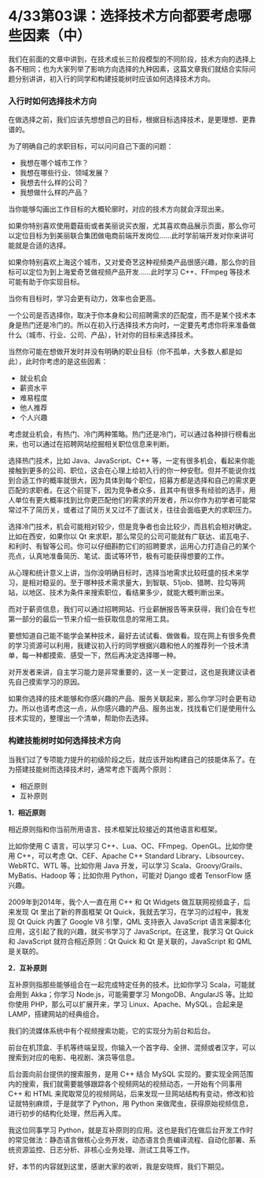 # 4/33第03课：选择技术方向都要考虑哪些因素（中）

我们在前面的文章中讲到，在技术成长三阶段模型的不同阶段，技术方向的选择上各不相同；也为大家列举了影响方向选择的九种因素，这篇文章我们就结合实际问题分别讲讲，初入行的同学和构建技能树时应该如何选择技术方向。

### 入行时如何选择技术方向

在做选择之前，我们应该先想想自己的目标，根据目标选择技术，是更理想、更靠谱的。

为了明确自己的求职目标，可以问问自己下面的问题：

- 我想在哪个城市工作？
- 我想在哪些行业、领域发展？
- 我想去什么样的公司？
- 我想做什么样的产品？

当你能够勾画出工作目标的大概轮廓时，对应的技术方向就会浮现出来。

如果你特别喜欢使用蘑菇街或者美丽说买衣服，尤其喜欢商品展示页面，那么你可以定位目标为到美丽联合集团做电商前端开发岗位……此时学前端开发对你来讲可能就是合适的选择。

如果你特别喜欢上海这个城市，又对爱奇艺这种视频类产品很感兴趣，那么你的目标可以定位为到上海爱奇艺做视频产品开发……此时学习 C++、FFmpeg 等技术可能有助于你实现目标。

当你有目标时，学习会更有动力，效率也会更高。

一个公司是否选择你，取决于你本身和公司招聘需求的匹配度，而不是某个技术本身是热门还是冷门的。所以在初入行选择技术方向时，一定要先考虑你将来准备做什么（城市、行业、公司、产品），针对你的目标来选择技术。

当然你可能在想做开发时并没有明确的职业目标（你不孤单，大多数人都是如此），此时你考虑的是这些因素：

- 就业机会
- 薪资水平
- 难易程度
- 他人推荐
- 个人兴趣

考虑就业机会，有热门、冷门两种策略。热门还是冷门，可以通过各种排行榜看出来，也可以通过在招聘网站挖掘相关职位信息来判断。

选择热门技术，比如 Java、JavaScript、C++ 等，一定有很多机会，看起来你能接触到更多的公司、职位，这会在心理上给初入行的你一种安慰。但并不能说你找到合适工作的概率就很大，因为具体到每个职位，招募方都是选择和自己的需求更匹配的求职者。在这个前提下，因为竞争者众多，且其中有很多有经验的选手，用人单位有更大概率找到比你更匹配他们的需求的开发者，所以你作为初学者可能常常过不了简历关，或者过了简历关又过不了面试关，往往会面临更大的求职压力。

选择冷门技术，机会可能相对较少，但是竞争者也会比较少，而且机会相对确定。比如在西安，如果你以 Qt 来求职，那么常见的公司可能就有广联达、诺瓦电子、和利时、有智等公司。你可以仔细斟酌它们的招聘要求，运用心力打造自己的某个亮点，认真地准备简历、笔试、面试等环节，极有可能获得想要的工作。

从心理和统计意义上讲，当你没明确目标时，选择当地需求比较旺盛的技术来学习，是相对稳妥的。至于哪种技术需求量大，到智联、51job、猎聘、拉勾等网站，以地区、技术为条件来搜索职位，看结果多少，就能大概判断出来。

而对于薪资信息，我们可以通过招聘网站、行业薪酬报告等来获得，我们会在专栏第一部分的最后一节来介绍一些获取信息的常用工具。

要想知道自己能不能学会某种技术，最好去试试看、做做看。现在网上有很多免费的学习资源可以利用，我建议初入行的同学根据兴趣和他人的推荐列一个技术清单，每一种都摸索、感受一下，然后再决定选择哪一种。

对开发者来讲，自主学习能力是非常重要的，这一关一定要过，这也是我建议读者先自己摸索学习的原因。

如果你选择的技术能够和你感兴趣的产品、服务关联起来，那么你学习时会更有动力。所以也请考虑这一点，从你感兴趣的产品、服务出发，找找看它们是使用什么技术实现的，整理出一个清单，帮助你去选择。

### 构建技能树时如何选择技术方向

当我们过了专项能力提升的初级阶段之后，就应该开始构建自己的技能体系了。在为搭建技能树而选择技术时，通常考虑下面两个原则：

- 相近原则
- 互补原则

**1．相近原则**

相近原则指和你当前所用语言、技术框架比较接近的其他语言和框架。

比如你使用 C 语言，可以学习 C++、Lua、OC、FFmpeg、OpenGL。比如你使用 C++，可以考虑 Qt、CEF、Apache C++ Standard Library、Libsourcey、WebRTC、WTL 等。比如你用 Java 开发，可以学习 Scala、Groovy/Grails、MyBatis、Hadoop 等；比如你用 Python，可能对 Django 或者 TensorFlow 感兴趣。

2009年到2014年，我个人一直在用 C++ 和 Qt Widgets 做互联网视频盒子，后来发现 Qt 里出了新的界面框架 Qt Quick，我就去学习，在学习的过程中，我发现 Qt Quick 内置了 Google V8 引擎，QML 支持嵌入 JavaScript 语言来脚本化应用，这引起了我的兴趣，就买书学习了 JavaScript。在这里，我学习 Qt Quick 和 JavaScript 就符合相近原则：Qt Quick 和 Qt 是关联的，JavaScript 和 QML 是关联的。

**2．互补原则**

互补原则指那些能够组合在一起完成特定任务的技术。比如你学习 Scala，可能就会用到 Akka；你学习 Node.js，可能需要学习 MongoDB、AngularJS 等。比如你使用 PHP，那么可以扩展开来，学习 Linux、Apache、MySQL，合起来是 LAMP，搭建网站的经典组合。

我们的流媒体系统中有个视频搜索功能，它的实现分为前台和后台。

前台在机顶盒、手机等终端呈现，你输入一个首字母、全拼、混频或者汉字，可以搜索到对应的电影、电视剧、演员等信息。

后台面向前台提供的搜索服务，是用 C++ 结合 MySQL 实现的。要实现全网范围内的搜索，我们就需要能够跟踪各个视频网站的视频动态，一开始有个同事用 C++ 和 HTML 来爬取常见的视频网站，后来发现一旦网站结构有变动，修改和验证就特别麻烦，于是就学了 Python，用 Python 来做爬虫，获得原始视频信息，进行初步的结构化处理，然后再入库。

我这位同事学习 Python，就是互补原则的应用。这也是我们在做后台开发工作时的常见做法：静态语言做核心业务开发，动态语言负责编译流程、自动化部署、系统资源监控、日志分析、非核心业务处理、测试工具等工作。

好，本节的内容就到这里，感谢大家的收听，我是安晓辉，我们下期见。
